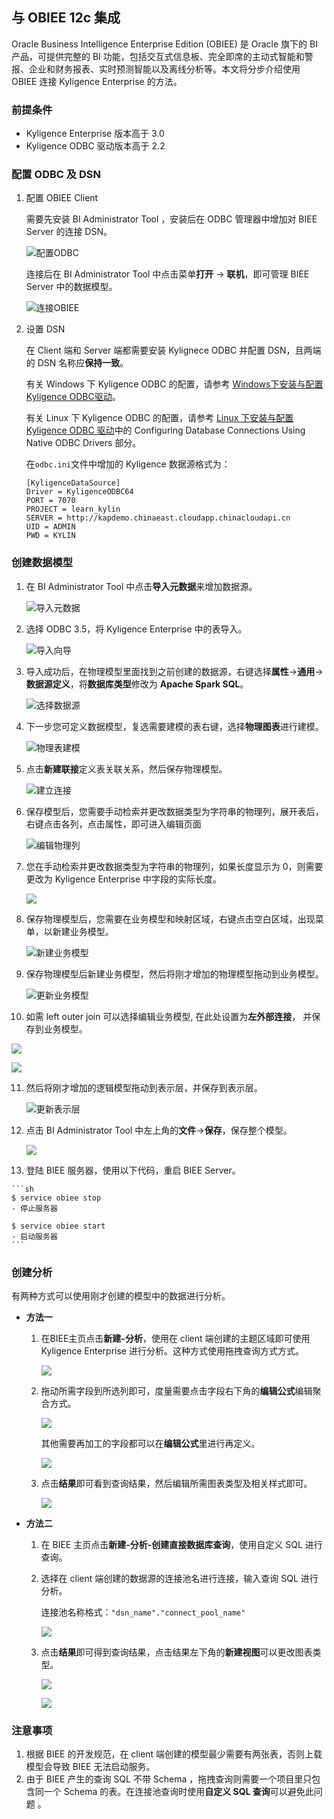 ## 与 OBIEE 12c 集成

Oracle Business Intelligence Enterprise Edition (OBIEE) 是 Oracle 旗下的 BI 产品，可提供完整的 BI 功能，包括交互式信息板、完全即席的主动式智能和警报、企业和财务报表、实时预测智能以及离线分析等。本文将分步介绍使用 OBIEE 连接 Kyligence Enterprise 的方法。

### 前提条件
- Kyligence Enterprise 版本高于 3.0
- Kyligence ODBC 驱动版本高于 2.2

### 配置 ODBC 及 DSN

1. 配置 OBIEE Client

   需要先安装 BI Administrator Tool ，安装后在 ODBC 管理器中增加对 BIEE Server 的连接 DSN。

   ![配置ODBC](../../images/OBIEE12/00.png)

   连接后在 BI Administrator Tool 中点击菜单**打开** -> **联机**，即可管理 BIEE Server 中的数据模型。

   ![连接OBIEE](../../images/OBIEE12/001.png)

2. 设置 DSN

   在 Client 端和 Server 端都需要安装 Kylignece ODBC 并配置 DSN，且两端的 DSN 名称应**保持一致**。

   有关 Windows 下 Kyligence ODBC 的配置，请参考 [Windows下安装与配置Kyligence ODBC驱动](../../driver/odbc/win_odbc.cn.md)。

   有关 Linux 下 Kyligence ODBC 的配置，请参考 [Linux 下安装与配置 Kyligence ODBC 驱动](https://docs.oracle.com/middleware/12212/biee/BIEMG/GUID-CCDD9782-BC2A-497A-8ED0-AECA2ECFB3AE.htm#config_native_dbs)中的 Configuring Database Connections Using Native ODBC Drivers 部分。

   在`odbc.ini`文件中增加的 Kyligence 数据源格式为：

   ```
   [KyligenceDataSource]
   Driver = KyligenceODBC64
   PORT = 7070
   PROJECT = learn_kylin
   SERVER = http://kapdemo.chinaeast.cloudapp.chinacloudapi.cn   
   UID = ADMIN  
   PWD = KYLIN
   ```

### 创建数据模型

1. 在 BI Administrator Tool 中点击**导入元数据**来增加数据源。

    ![导入元数据](../../images/OBIEE12/01.png)

2. 选择 ODBC 3.5，将 Kyligence Enterprise 中的表导入。

    ![导入向导](../../images/OBIEE12/ODBC35.png)

3. 导入成功后，在物理模型里面找到之前创建的数据源，右键选择**属性**->**通用**->**数据源定义**，将**数据库类型**修改为 **Apache Spark SQL**。

   ![选择数据源](../../images/OBIEE12/database_type.png)

4. 下一步您可定义数据模型，复选需要建模的表右键，选择**物理图表**进行建模。

   ![物理表建模](../../images/OBIEE12/03.jpeg)

5. 点击**新建联接**定义表关联关系，然后保存物理模型。

   ![建立连接](../../images/OBIEE12/04.jpeg)

6. 保存模型后，您需要手动检索并更改数据类型为字符串的物理列，展开表后，右键点击各列，点击属性，即可进入编辑页面

   ![编辑物理列](../../images/OBIEE/edit_column.cn.png)
   
7. 您在手动检索并更改数据类型为字符串的物理列，如果长度显示为 0，则需要更改为 Kyligence Enterprise 中字段的实际长度。

	![](../../images/OBIEE12/05.jpeg)

7. 保存物理模型后，您需要在业务模型和映射区域，右键点击空白区域，出现菜单，以新建业务模型。

   ![新建业务模型](../../images/OBIEE/create_business.cn.png)

9. 保存物理模型后新建业务模型，然后将刚才增加的物理模型拖动到业务模型。

   ![更新业务模型](../../images/OBIEE/refresh_business.cn.png)

10. 如需 left outer join 可以选择编辑业务模型, 在此处设置为**左外部连接**， 并保存到业务模型。

   ![](../../images/OBIEE12/06.png)

   ![](../../images/OBIEE12/07.png)

11. 然后将刚才增加的逻辑模型拖动到表示层，并保存到表示层。

    ![更新表示层](../../images/OBIEE/refresh_show.cn.png)

12. 点击 BI Administrator Tool 中左上角的**文件**->**保存**，保存整个模型。

    ![](../../images/OBIEE12/08.jpeg)

13.  登陆 BIEE 服务器，使用以下代码，重启 BIEE Server。

    ```sh
    $ service obiee stop
    - 停止服务器
    
    $ service obiee start
    - 启动服务器
    ```


### 创建分析

有两种方式可以使用刚才创建的模型中的数据进行分析。

- **方法一**

  1. 在BIEE主页点击**新建-分析**，使用在 client 端创建的主题区域即可使用 Kyligence Enterprise 进行分析。这种方式使用拖拽查询方式方式。

     ![](../../images/OBIEE12/09.png)

  2. 拖动所需字段到所选列即可，度量需要点击字段右下角的**编辑公式**编辑聚合方式。

     ![](../../images/OBIEE12/10.png)

     其他需要再加工的字段都可以在**编辑公式**里进行再定义。

      ![](../../images/OBIEE12/11.png)

  3. 点击**结果**即可看到查询结果，然后编辑所需图表类型及相关样式即可。

      ![](../../images/OBIEE12/12.png)


- **方法二**

  1. 在 BIEE 主页点击**新建-分析-创建直接数据库查询**，使用自定义 SQL 进行查询。

  2. 选择在 client 端创建的数据源的连接池名进行连接，输入查询 SQL 进行分析。

     连接池名称格式：`"dsn_name"."connect_pool_name"`

     ![](../../images/OBIEE12/13.png)

  3. 点击**结果**即可得到查询结果，点击结果左下角的**新建视图**可以更改图表类型。

     ![](../../images/OBIEE12/14.png)

     ![](../../images/OBIEE12/15.png)

### 注意事项

1. 根据 BIEE 的开发规范，在 client 端创建的模型最少需要有两张表，否则上载模型会导致 BIEE 无法启动服务。
2. 由于 BIEE 产生的查询 SQL 不带 Schema ，拖拽查询则需要一个项目里只包含同一个 Schema 的表。在连接池查询时使用**自定义 SQL 查询**可以避免此问题 。
